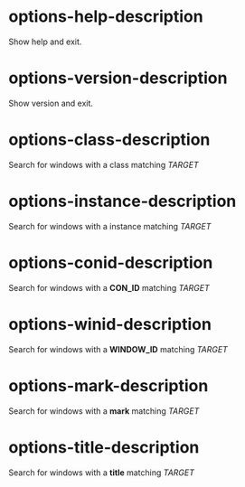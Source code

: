 # options-help-description
Show help and exit.

# options-version-description
Show version and exit.

# options-class-description
Search for windows with a class matching *TARGET*

# options-instance-description
Search for windows with a instance matching *TARGET*

# options-conid-description
Search for windows with a **CON_ID** matching *TARGET*

# options-winid-description
Search for windows with a **WINDOW_ID** matching *TARGET*

# options-mark-description
Search for windows with a **mark** matching *TARGET*

# options-title-description
Search for windows with a **title** matching *TARGET*  
